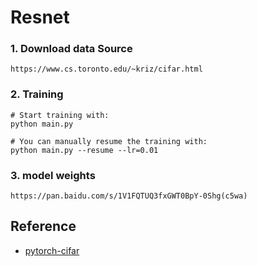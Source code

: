 # Resnet

### 1. Download data Source
```
https://www.cs.toronto.edu/~kriz/cifar.html
```


### 2. Training
```
# Start training with: 
python main.py

# You can manually resume the training with: 
python main.py --resume --lr=0.01
```


### 3. model weights
```
https://pan.baidu.com/s/1V1FQTUQ3fxGWT0BpY-0Shg(c5wa)
```

## Reference
* [pytorch-cifar](https://github.com/kuangliu/pytorch-cifar)
